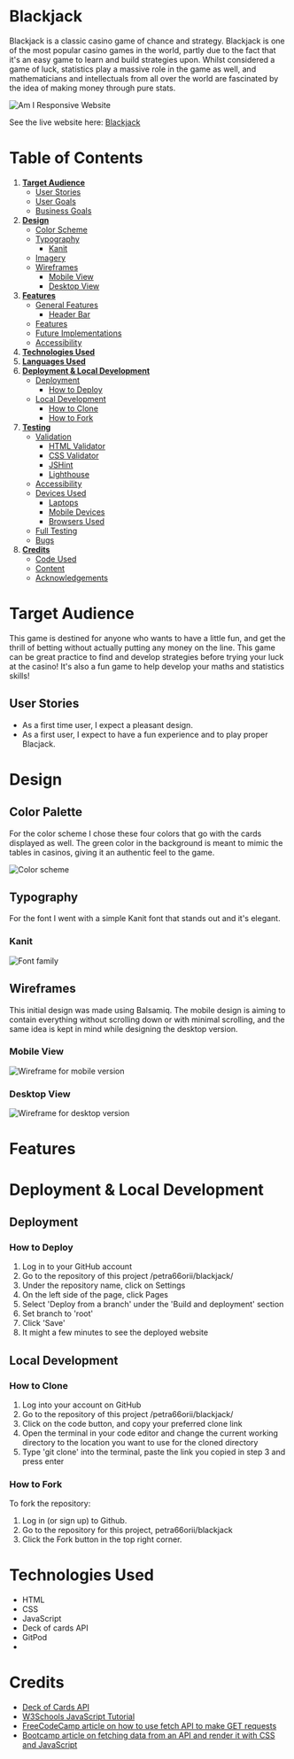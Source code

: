 # Blackjack

Blackjack is a classic casino game of chance and strategy. Blackjack is one of the most popular casino games in the world, partly due to the fact that it's an easy game to learn and build strategies upon. Whilst considered a game of luck, statistics play a massive role in the game as well, and mathematicians and intellectuals from all over the world are fascinated by the idea of making money through pure stats.

![Am I Responsive Website](assets/images/documentation/am-i-responsive.png)

See the live website here: [Blackjack](https://petra66orii.github.io/blackjack/)

# Table of Contents
1. **[Target Audience](#target-audience)**
   * [User Stories](#user-stories)
   * [User Goals](#user-goals)
   * [Business Goals](#business-goals)
2. **[Design](#design)**
   * [Color Scheme](#color-scheme)
   * [Typography](#typography)
       + [Kanit](#kanit)
   * [Imagery](#imagery)
   * [Wireframes](#wireframes)
       + [Mobile View](#mobile-view)
       + [Desktop View](#desktop-view)
3. **[Features](#features)**
   * [General Features](#general-features)
       + [Header Bar](#header-bar)
   * [Features](#features)
   * [Future Implementations](#future-implementations)
   * [Accessibility](#accessibility)
4. **[Technologies Used](#technologies-used)**
5. **[Languages Used](#languages-used)**
6. **[Deployment & Local Development](#deployment--local-development)**
   * [Deployment](#deployment)
       + [How to Deploy](#how-to-deploy)
   * [Local Development](#local-development)
       + [How to Clone](#how-to-clone)
       + [How to Fork](#how-to-fork)
7. **[Testing](#testing)**
   * [Validation](#validation)
       + [HTML Validator](#html-validator)
       + [CSS Validator](#css-validator)
       + [JSHint](#jshint)
       + [Lighthouse](#lighthouse)
   * [Accessibility](#accessibility)
   * [Devices Used](#devices-used)
       + [Laptops](#laptops)
       + [Mobile Devices](#mobile-devices)
       + [Browsers Used](#browsers-used)
   * [Full Testing](#full-testing)
   * [Bugs](#bugs)
8. **[Credits](#credits)**
   * [Code Used](#code-used)
   * [Content](#content)
   * [Acknowledgements](#acknowledgements)


# Target Audience

This game is destined for anyone who wants to have a little fun, and get the thrill of betting without actually putting any money on the line. This game can be great practice to find and develop strategies before trying your luck at the casino! It's also a fun game to help develop your maths and statistics skills!

## User Stories

* As a first time user, I expect a pleasant design.
* As a first user, I expect to have a fun experience and to play proper Blacjack.

# Design

## Color Palette
For the color scheme I chose these four colors that go with the cards displayed as well. The green color in the background is meant to mimic the tables in casinos, giving it an authentic feel to the game.

![Color scheme](assets/images/documentation/palette-blackjack.png)

## Typography

For the font I went with a simple Kanit font that stands out and it's elegant.

### Kanit
![Font family](assets/images/documentation/kanit-font-family.png)

## Wireframes

This initial design was made using Balsamiq. The mobile design is aiming to contain everything without scrolling down or with minimal scrolling, and the same idea is kept in mind while designing the desktop version.

### Mobile View

![Wireframe for mobile version](assets/images/documentation/blackjack-wireframe-mobile.png)

### Desktop View

![Wireframe for desktop version](assets/images/documentation/blackjack-game-desktop.png)

# Features

# Deployment & Local Development

## Deployment

### How to Deploy
1. Log in to your GitHub account
2. Go to the repository of this project /petra66orii/blackjack/
3. Under the repository name, click on Settings
4. On the left side of the page, click Pages
5. Select 'Deploy from a branch' under the 'Build and deployment' section
6. Set branch to 'root'
7. Click 'Save'
8. It might a few minutes to see the deployed website

## Local Development

### How to Clone
1. Log into your account on GitHub
2. Go to the repository of this project /petra66orii/blackjack/
3. Click on the code button, and copy your preferred clone link
4. Open the terminal in your code editor and change the current working directory to the location you want to use for the cloned directory
5. Type 'git clone' into the terminal, paste the link you copied in step 3 and press enter

### How to Fork
To fork the repository:
1. Log in (or sign up) to Github.
2. Go to the repository for this project, petra66orii/blackjack
3. Click the Fork button in the top right corner.

# Technologies Used

* HTML
* CSS
* JavaScript
* Deck of cards API
* GitPod
* 
# Credits

* [Deck of Cards API](https://www.deckofcardsapi.com/)
* [W3Schools JavaScript Tutorial](https://www.w3schools.com/js/default.asp)
* [FreeCodeCamp article on how to use fetch API to make GET requests](https://www.freecodecamp.org/news/make-api-calls-in-javascript/#how-to-use-the-fetch-api-for-get-requests)
* [Bootcamp article on fetching data from an API and render it with CSS and JavaScript](https://bootcamp.uxdesign.cc/fetch-data-from-a-sample-api-and-render-it-in-a-card-using-javascript-and-css-step-by-step-guide-332bd4b70346)
